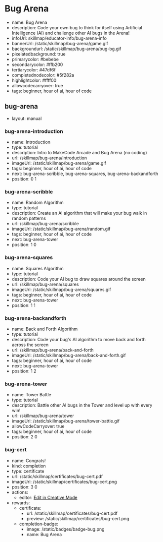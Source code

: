 # Bug Arena
* name: Bug Arena
* description: Code your own bug to think for itself using Artificial Intelligence (AI) and challenge other AI bugs in the Arena!
* infoUrl: skillmap/educator-info/bug-arena-info
* bannerUrl: /static/skillmap/bug-arena/game.gif
* backgroundurl: /static/skillmap/bug-arena/bug-bg.gif
* pixelatedbackground: true
* primarycolor: #bebebe
* secondarycolor: #ffb200
* tertiarycolor: #47df6f
* completednodecolor: #5f282a
* highlightcolor: #ffff00
* allowcodecarryover: true
* tags: beginner, hour of ai, hour of code

## bug-arena
* layout: manual

### bug-arena-introduction
* name: Introduction
* type: tutorial
* description: Intro to MakeCode Arcade and Bug Arena (no coding)
* url: /skillmap/bug-arena/introduction
* imageUrl: /static/skillmap/bug-arena/game.gif
* tags: beginner, hour of ai, hour of code
* next: bug-arena-scribble, bug-arena-squares, bug-arena-backandforth
* position: 0 1

### bug-arena-scribble
* name: Random Algorithm
* type: tutorial
* description: Create an AI algorithm that will make your bug walk in random patterns
* url: /skillmap/bug-arena/scribble
* imageUrl: /static/skillmap/bug-arena/random.gif
* tags: beginner, hour of ai, hour of code
* next: bug-arena-tower
* position: 1 0

### bug-arena-squares
* name: Squares Algorithm
* type: tutorial
* description: Code your AI bug to draw squares around the screen
* url: /skillmap/bug-arena/squares
* imageUrl: /static/skillmap/bug-arena/squares.gif
* tags: beginner, hour of ai, hour of code
* next: bug-arena-tower
* position: 1 1

### bug-arena-backandforth
* name: Back and Forth Algorithm
* type: tutorial
* description: Code your bug's AI algorithm to move back and forth across the screen
* url: /skillmap/bug-arena/back-and-forth
* imageUrl: /static/skillmap/bug-arena/back-and-forth.gif
* tags: beginner, hour of ai, hour of code
* next: bug-arena-tower
* position: 1 2

### bug-arena-tower
* name: Tower Battle
* type: tutorial
* description: Battle other AI bugs in the Tower and level up with every win!
* url: /skillmap/bug-arena/tower
* imageUrl: /static/skillmap/bug-arena/tower-battle.gif
* allowCodeCarryover: true
* tags: beginner, hour of ai, hour of code
* position: 2 0

### bug-cert
* name: Congrats!
* kind: completion
* type: certificate
* url: /static/skillmap/certificates/bug-cert.pdf
* imageUrl: /static/skillmap/certificates/bug-cert.png
* position: 3 0
* actions:
    * editor: [Edit in Creative Mode](/)
* rewards:
    * certificate:
        * url: /static/skillmap/certificates/bug-cert.pdf
        * preview: /static/skillmap/certificates/bug-cert.png
    * completion-badge:
        * image: /static/badges/badge-bug.png
        * name: Bug Arena
